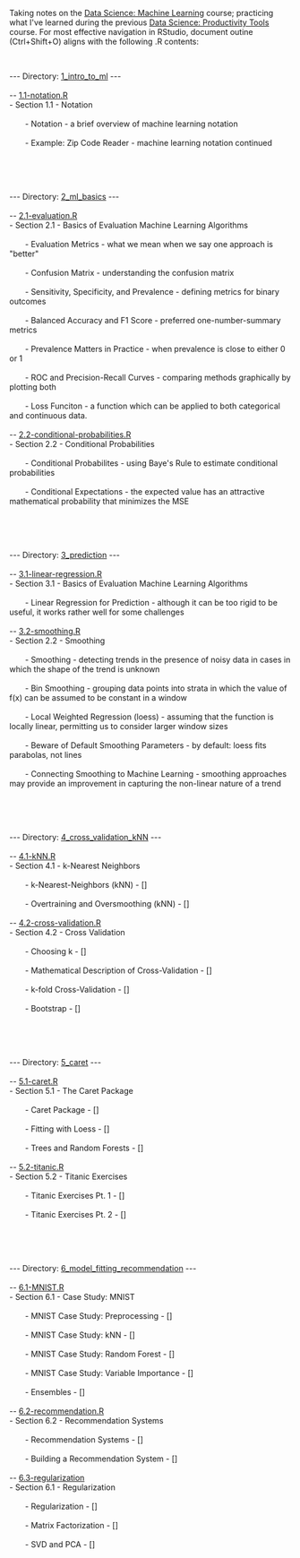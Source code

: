 <p>Taking notes on the <a href="https://www.edx.org/course/data-science-machine-learning">Data Science: Machine Learning</a> course; practicing what I've learned during the previous <a href="https://www.edx.org/course/data-science-productivity-tools">Data Science: Productivity Tools</a> course. For most effective navigation in RStudio, document outine (Ctrl+Shift+O) aligns with the following .R contents:<br></p>
<br>
<p>--- Directory: <a href="https://github.com/DiaLeor/machine-learning/tree/main/1_intro_to_ml">1_intro_to_ml</a> ---<br>
<br>
-- <a href="https://github.com/DiaLeor/machine-learning/blob/main/1_intro_to_ml/1.1-notation.R">1.1-notation.R</a><br>
- Section 1.1 - Notation<br>
<br>
&emsp;&emsp;- Notation - a brief overview of machine learning notation<br>
&emsp;&emsp;<br>
&emsp;&emsp;- Example: Zip Code Reader - machine learning notation continued<br>
&emsp;&emsp;<br></p>
<p><br>
<br></p>
<p>--- Directory: <a href="https://github.com/DiaLeor/machine-learning/tree/main/2_ml_basics">2_ml_basics</a> ---<br>
<br>
-- <a href="https://github.com/DiaLeor/machine-learning/blob/main/2_ml_basics/2.1-evaluation.R">2.1-evaluation.R</a><br>
- Section 2.1 - Basics of Evaluation Machine Learning Algorithms<br>
<br>
&emsp;&emsp;- Evaluation Metrics - what we mean when we say one approach is "better"<br>
&emsp;&emsp;<br>
&emsp;&emsp;- Confusion Matrix - understanding the confusion matrix<br>
&emsp;&emsp;<br>
&emsp;&emsp;- Sensitivity, Specificity, and Prevalence - defining metrics for binary outcomes<br>
&emsp;&emsp;<br>
&emsp;&emsp;- Balanced Accuracy and F1 Score - preferred one-number-summary metrics<br>
&emsp;&emsp;<br>
&emsp;&emsp;- Prevalence Matters in Practice - when prevalence is close to either 0 or 1<br>
&emsp;&emsp;<br>
&emsp;&emsp;- ROC and Precision-Recall Curves - comparing methods graphically by plotting both<br>
&emsp;&emsp;<br>
&emsp;&emsp;- Loss Funciton - a function which can be applied to both categorical and continuous data.
<br>
&emsp;&emsp;<br>
-- <a href="https://github.com/DiaLeor/machine-learning/blob/main/2_ml_basics/2.2-conditional-probabilities.R">2.2-conditional-probabilities.R</a><br>
- Section 2.2 - Conditional Probabilities<br>
<br>
&emsp;&emsp;- Conditional Probabilites - using Baye's Rule to estimate conditional probabilities<br>
&emsp;&emsp;<br>
&emsp;&emsp;- Conditional Expectations - the expected value has an attractive mathematical probability that minimizes the MSE<br>
&emsp;&emsp;<br></p>
<p><br>
<br></p>
<p>--- Directory: <a href="https://github.com/DiaLeor/machine-learning/tree/main/3_prediction">3_prediction</a> ---<br>
<br>
-- <a href="https://github.com/DiaLeor/machine-learning/blob/main/3_prediction/3.1-linear-regression.R">3.1-linear-regression.R</a><br>
- Section 3.1 - Basics of Evaluation Machine Learning Algorithms<br>
<br>
&emsp;&emsp;- Linear Regression for Prediction - although it can be too rigid to be useful, it works rather well for some challenges<br>
&emsp;&emsp;<br>
-- <a href="https://github.com/DiaLeor/machine-learning/blob/main/3_prediction/3.2-smoothting.R">3.2-smoothing.R</a><br>
- Section 2.2 - Smoothing<br>
<br>
&emsp;&emsp;- Smoothing - detecting trends in the presence of noisy data in cases in which the shape of the trend is unknown<br>
&emsp;&emsp;<br>
&emsp;&emsp;- Bin Smoothing - grouping data points into strata in which the value of f(x) can be assumed to be constant in a window<br>
&emsp;&emsp;<br>
&emsp;&emsp;- Local Weighted Regression (loess) - assuming that the function is locally linear, permitting us to consider larger window sizes<br>
&emsp;&emsp;<br>
&emsp;&emsp;- Beware of Default Smoothing Parameters - by default: loess fits parabolas, not lines<br>
&emsp;&emsp;<br>
&emsp;&emsp;- Connecting Smoothing to Machine Learning - smoothing approaches may provide an improvement in capturing the non-linear nature of a trend<br>
&emsp;&emsp;<br></p>
<p><br>
<br></p>
<p>--- Directory: <a href="https://github.com/DiaLeor/machine-learning/tree/main/4_cross_validation_kNN">4_cross_validation_kNN</a> ---<br>
<br>
-- <a href="https://github.com/DiaLeor/machine-learning/blob/main/4_cross_validation_kNN/4.1-kNN.R">4.1-kNN.R</a><br>
- Section 4.1 - k-Nearest Neighbors<br>
<br>
&emsp;&emsp;- k-Nearest-Neighbors (kNN) - []<br>
&emsp;&emsp;<br>
&emsp;&emsp;- Overtraining and Oversmoothing (kNN) - []<br>
&emsp;&emsp;<br>
-- <a href="https://github.com/DiaLeor/machine-learning/blob/main/4_cross_validation_kNN/4.2-cross-validation.R">4.2-cross-validation.R</a><br>
- Section 4.2 - Cross Validation<br>
<br>
&emsp;&emsp;- Choosing k - []<br>
&emsp;&emsp;<br>
&emsp;&emsp;- Mathematical Description of Cross-Validation - []<br>
&emsp;&emsp;<br>
&emsp;&emsp;- k-fold Cross-Validation - []<br>
&emsp;&emsp;<br>
&emsp;&emsp;- Bootstrap - []<br>
&emsp;&emsp;<br></p>
<p><br>
<br></p>
<p>--- Directory: <a href="https://github.com/DiaLeor/machine-learning/tree/main/5_caret">5_caret</a> ---<br>
<br>
-- <a href="https://github.com/DiaLeor/machine-learning/blob/main/5_caret/5.1-caret.R">5.1-caret.R</a><br>
- Section 5.1 - The Caret Package<br>
<br>
&emsp;&emsp;- Caret Package - []<br>
&emsp;&emsp;<br>
&emsp;&emsp;- Fitting with Loess - []<br>
&emsp;&emsp;<br>
&emsp;&emsp;- Trees and Random Forests - []<br>
&emsp;&emsp;<br>
-- <a href="https://github.com/DiaLeor/machine-learning/blob/main/5_caret/5.2-titanic.R">5.2-titanic.R</a><br>
- Section 5.2 - Titanic Exercises<br>
<br>
&emsp;&emsp;- Titanic Exercises Pt. 1 - []<br>
&emsp;&emsp;<br>
&emsp;&emsp;- Titanic Exercises Pt. 2  - []<br>
&emsp;&emsp;<br></p>
<p><br>
<br></p>
<p>--- Directory: <a href="https://github.com/DiaLeor/machine-learning/tree/main/6_model_fitting_recommendation">6_model_fitting_recommendation</a> ---<br>
<br>
-- <a href="https://github.com/DiaLeor/machine-learning/blob/main/6_model_fitting_recommendation/6.1-MNIST.R">6.1-MNIST.R</a><br>
- Section 6.1 - Case Study: MNIST<br>
<br>
&emsp;&emsp;- MNIST Case Study: Preprocessing - []<br>
&emsp;&emsp;<br>
&emsp;&emsp;- MNIST Case Study: kNN - []<br>
&emsp;&emsp;<br>
&emsp;&emsp;- MNIST Case Study: Random Forest - []<br>
&emsp;&emsp;<br>
&emsp;&emsp;- MNIST Case Study: Variable Importance - []<br>
&emsp;&emsp;<br>
&emsp;&emsp;- Ensembles - []<br>
&emsp;&emsp;<br>
-- <a href="https://github.com/DiaLeor/machine-learning/blob/main/6_model_fitting_recommendation/6.2-recommendation.R">6.2-recommendation.R</a><br>
- Section 6.2 - Recommendation Systems<br>
<br>
&emsp;&emsp;- Recommendation Systems - []<br>
&emsp;&emsp;<br>
&emsp;&emsp;- Building a Recommendation System - []<br>
&emsp;&emsp;<br>
-- <a href="https://github.com/DiaLeor/machine-learning/blob/main/6_model_fitting_recommendation/6.3-regularization.R">6.3-regularization</a><br>
- Section 6.1 - Regularization<br>
<br>
&emsp;&emsp;- Regularization - []<br>
&emsp;&emsp;<br>
&emsp;&emsp;- Matrix Factorization - []<br>
&emsp;&emsp;<br>
&emsp;&emsp;- SVD and PCA - []<br>
&emsp;&emsp;<br>
